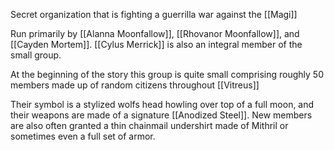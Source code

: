 
Secret organization that is fighting a guerrilla war against the [[Magi]]

Run primarily by [[Alanna Moonfallow]], [[Rhovanor Moonfallow]], and [[Cayden Mortem]]. [[Cylus Merrick]] is also an integral member of the small group. 

At the beginning of the story this group is quite small comprising roughly 50 members made up of random citizens throughout [[Vitreus]]

Their symbol is a stylized wolfs head howling over top of a full moon, and their weapons are made of a signature [[Anodized Steel]]. New members are also often granted a thin chainmail undershirt made of Mithril or sometimes even a full set of armor. 